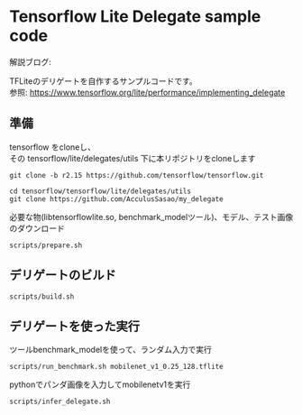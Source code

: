 # Tensorflow Lite Delegate sample code

解説ブログ: 
  
TFLiteのデリゲートを自作するサンプルコードです。  
参照:  https://www.tensorflow.org/lite/performance/implementing_delegate  

## 準備

tensorflow をcloneし、  
その tensorflow/lite/delegates/utils 下に本リポジトリをcloneします  

```
git clone -b r2.15 https://github.com/tensorflow/tensorflow.git

cd tensorflow/tensorflow/lite/delegates/utils
git clone https://github.com/AcculusSasao/my_delegate
```

必要な物(libtensorflowlite.so, benchmark_modelツール)、モデル、テスト画像のダウンロード
```
scripts/prepare.sh
```

## デリゲートのビルド

```
scripts/build.sh
```

## デリゲートを使った実行

ツールbenchmark_modelを使って、ランダム入力で実行

```
scripts/run_benchmark.sh mobilenet_v1_0.25_128.tflite 
```

pythonでパンダ画像を入力してmobilenetv1を実行

```
scripts/infer_delegate.sh
```
